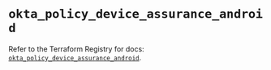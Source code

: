 # `okta_policy_device_assurance_android`

Refer to the Terraform Registry for docs: [`okta_policy_device_assurance_android`](https://registry.terraform.io/providers/okta/okta/4.19.0/docs/resources/policy_device_assurance_android).
